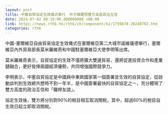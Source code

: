 ```yaml
---
layout: post
title: 中塞自貿協定生效儀式舉行　中方稱體現雙方高度政治互信
date: 2024-07-02 08:19:06.000000000 +08:00
link: https://news.rthk.hk/rthk/ch/component/k2/1759878-20240702.htm
categories: rthk
---
```


中國-塞爾維亞自由貿易協定生效儀式在塞爾維亞第二大城市諾維薩德舉行，塞爾維亞內外貿易部長莫米羅維奇和中國駐塞爾維亞大使李明等出席。

莫米羅維奇表示，自貿協定的生效不僅將擴大雙邊貿易，還將促進投資合作和產業鏈融合，更好發揮兩國經濟優勢，共同增強國際競爭力。

李明表示，中塞自貿協定是中國與中東歐國家第一個簽署並生效的自貿協定，從啟動談判到生效總共歷時不到一年半，是中國簽署最快的自貿協定之一，充分體現了雙方高度的政治互信和「鐵桿友誼」。

協定生效後，雙方將分別對90%的稅目相互取消關稅，其中，超過60%的稅目自生效日起立即取消關稅。
